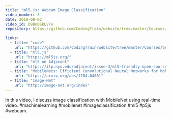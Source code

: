 ```yaml
---
title: "ml5.js: Webcam Image Classification"
video_number: 3
date: 2018-08-02
video_id: D9BoBSkLvFo
repository: https://github.com/CodingTrain/website/tree/master/Courses/beginner_ml5/03_video_classification

links:
  - title: "code"
    url: "https://github.com/CodingTrain/website/tree/master/Courses/beginner_ml5"
  - title: "ml5.js"
    url: "https://ml5js.org/"
  - title: "ml5 on Adjacent"
    url: "https://itp.nyu.edu/adjacent/issue-3/ml5-friendly-open-source-machine-learning-library-for-the-web/"
  - title: "MobileNets: Efficient Convolutional Neural Networks for Mobile Vision Applications"
    url: "https://arxiv.org/abs/1704.04861"
  - title: "Image-Net"
    url: "http://image-net.org/index"
---
```


In this video, I discuss image classification with MobileNet using real-time video. #machinelearning #mobilenet #imageclassification #ml5 #p5js #webcam.
